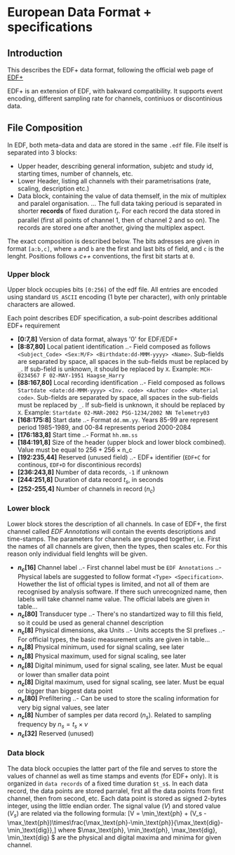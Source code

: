 <!-- Required extensions: python-markdown-math -->

# European Data Format + specifications

## Introduction

This describes the EDF+ data format, following the official web page of [EDF+](http://www.edfplus.info/specs/index.html) 

EDF+ is an extension of EDF, with bakward compatibility. It supports event encoding, different sampling rate for channels, continiuos or discontinious data.

## File Composition

In EDF, both meta-data and data are stored in the same `.edf` file. File itself is separated into 3 blocks:
- Upper header, describing general information, subjetc and study id, starting times, number of channels, etc.
- Lower Header, listing all channels with their parametrisations (rate, scaling, description etc.)
- Data block, containing the value of data themself, in the mix of multiplex and paralel organisation.
... The full data taking perioud is separated in shorter **records** of fixed duration $t_r$. For each record the data stored in parallel (first all points of channel 1, then of channel 2 and so on). The records are stored one after another, giving the multiplex aspect.

The exact composition is described below. The bits adresses are given in format `[a:b,c]`, where `a` and `b` are the first and last bits of field, and `c` is the lenght. Positions follows *c++* conventions, the first bit starts at `0`.

### Upper block

Upper block occupies bits `[0:256]` of the edf file. All entries are encoded using standard `US_ASCII` encoding (1 byte per character), with only printable characters are allowed.

Each point describes EDF specification, a sub-point describes additional EDF+ requirement 

- **[0:7,8]** Version of data format, always '0' for EDF/EDF+
- **[8:87,80]** Local patient identification
..- Field composed as follows `<Subject_Code> <Sex:M/F> <Birthdate:dd-MMM-yyyy> <Name>`. Sub-fields are separated by space, all spaces in the sub-fields must be replaced by `_`. If sub-field is unknown, it should be replaced by `X`. Example: `MCH-0234567 F 02-MAY-1951 Haagse_Harry`
- **[88:167,80]** Local recording identification
..- Field composed as follows `Startdate <date:dd-MMM-yyyy> <Inv. code> <Author code> <Material code>`. Sub-fields are separated by space, all spaces in the sub-fields must be replaced by `_`. If sub-field is unknown, it should be replaced by `X`. Example: `Startdate 02-MAR-2002 PSG-1234/2002 NN Telemetry03`
- **[168:175:8]** Start date
..- Format `dd.mm.yy`. Years 85-99 are represent period 1985-1989, and 00-84 represents period 2000-2084
- **[176:183,8]** Start time
..- Format `hh.mm.ss`
- **[184:191,8]** Size of the header (upper block and lower block combined). Value must be equal to $256+256\times{\text{n_c}}$
- **[192:235,44]** Reserved (unused field)
..- EDF+ identifier (`EDF+C` for continous, `EDF+D` for discontinious records)
- **[236:243,8]** Number of data records, `-1` if unknown
- **[244:251,8]** Duration of data record $t_s$, in seconds
- **[252-255,4]** Number of channels in record ($n_c$)

### Lower block

Lower block stores the description of all channels. In case of EDF+, the first channel called *EDF Annotations* will contain the events descriptions and time-stamps. The parameters for channels are grouped together, i.e. First the names of all channels are given, then the types, then scales etc. For this reason only individual field lenghts will be given.

- **$n_c$[16]** Channel label
..- First channel label must be `EDF Annotations`
..- Physical labels are suggested to follow format `<Type> <Specification>`. Howether the list of official types is limited, and not all of them are recognised by analysis software. If there such unrecognized name, then labels will take channel name value. The official labels are given in table...
- **$n_c$[80]** Transducer type
..- There's no standartized way to fill this field, so it could be used as general channel description
- **$n_c$[8]** Physical dimensions, aka Units
..- Units accepts the SI prefixes
..- For official types, the basic measurement units are given in table...
- **$n_c$[8]** Physical minimum, used for signal scaling, see later
- **$n_c$[8]** Physical maximum, used for signal scaling, see later
- **$n_c$[8]** Digital minimum, used for signal scaling, see later. Must be equal or lower than smaller data point
- **$n_c$[8]** Digital maximum, used for signal scaling, see later. Must be equal or bigger than biggest data point
- **$n_c$[80]** Prefiltering
..- Can be used to store the scaling information for very big signal values, see later
- **$n_c$[8]** Number of samples per data record ($n_s$). Related to sampling frequency by $n_s = t_s\times\nu$
- **$n_c$[32]** Reserved (unused)

### Data block

The data block occupies the latter part of the file and serves to store the values of channel as well as time stamps and events (for EDF+ only). It is organized in `data records` of a fixed time duration `$t_s$`. In each data record, the data points are stored parralel, first all the data points from first channel, then from second, etc. Each data point is stored as signed 2-bytes integer, using the little endian order. The signal value ($V$)  and stored value ($V_s$) are related via the following formula:
\[V = \min_\text{ph} + (V_s - \max_\text{ph})\times\frac{\max_\text{ph}-\min_\text{ph}}{\max_\text{dig}-\min_\text{dig}},\]
where $\max_\text{ph}, \min_\text{ph}, \max_\text{dig}, \min_\text{dig} $ are the physical and digital maxima and minima for given channel.








